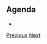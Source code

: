 <article class="vh-100 dt w-100">
  <div class="dtc v-mid tc green ph3 ph4-l">
    <h1 class="f6 f2-m f-subheadline-l fw6 tc">Agenda</h1>
    <ul>
      <li>
    </ul>
    <a class="f6 grow no-underline br-pill ph3 pv2 mb2 dib white bg-dark-green" href="/slides/2">Previous</a>
    <a class="f6 grow no-underline br-pill ph3 pv2 mb2 dib white bg-dark-green" href="/slides/4">Next</a>
  </div>
</article>
